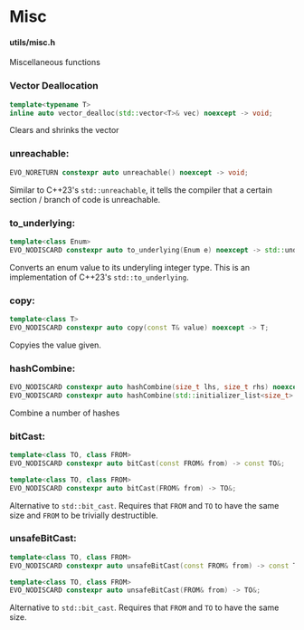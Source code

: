 # Misc
#### utils/misc.h

Miscellaneous functions

### Vector Deallocation
```C++
template<typename T>
inline auto vector_dealloc(std::vector<T>& vec) noexcept -> void;
```
Clears and shrinks the vector


### unreachable:
```C++
EVO_NORETURN constexpr auto unreachable() noexcept -> void;
```
Similar to C++23's `std::unreachable`, it tells the compiler that a certain section / branch of code is unreachable.



### to_underlying:
```C++
template<class Enum>
EVO_NODISCARD constexpr auto to_underlying(Enum e) noexcept -> std::underlying_type_t<Enum>;
```
Converts an enum value to its underyling integer type. This is an implementation of C++23's `std::to_underlying`.


### copy:
```C++
template<class T>
EVO_NODISCARD constexpr auto copy(const T& value) noexcept -> T;
```
Copyies the value given.


### hashCombine:
```C++
EVO_NODISCARD constexpr auto hashCombine(size_t lhs, size_t rhs) noexcept -> size_t;
EVO_NODISCARD constexpr auto hashCombine(std::initializer_list<size_t> list) noexcept -> size_t;
```
Combine a number of hashes



### bitCast:
```C++
template<class TO, class FROM>
EVO_NODISCARD constexpr auto bitCast(const FROM& from) -> const TO&;

template<class TO, class FROM>
EVO_NODISCARD constexpr auto bitCast(FROM& from) -> TO&;
```
Alternative to `std::bit_cast`. Requires that `FROM` and `TO` to have the same size and `FROM` to be trivially destructible.


### unsafeBitCast:
```C++
template<class TO, class FROM>
EVO_NODISCARD constexpr auto unsafeBitCast(const FROM& from) -> const TO&;

template<class TO, class FROM>
EVO_NODISCARD constexpr auto unsafeBitCast(FROM& from) -> TO&;
```
Alternative to `std::bit_cast`. Requires that `FROM` and `TO` to have the same size.